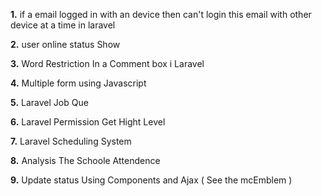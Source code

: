 __1.__  if a email logged in with an device then can't login this email with other device at a time in laravel

__2.__  user online status Show

__3.__  Word Restriction In a Comment box i Laravel

__4.__ Multiple form using Javascript

__5.__ Laravel Job Que

__6.__ Laravel Permission Get Hight Level

__7.__ Laravel Scheduling System

__8.__ Analysis The Schoole Attendence

__9.__ Update status Using Components and Ajax ( See the mcEmblem )


